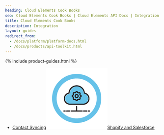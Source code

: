 ```yaml
---
heading: Cloud Elements Cook Books
seo: Cloud Elements Cook Books | Cloud Elements API Docs | Integration Cook Books
title: Cloud Elements Cook Books
description: Integration 
layout: guides
redirect_from:
  - /docs/platform/platform-docs.html
  - /docs/products/api-toolkit.html
---
```


{% include product-guides.html %}

* [Contact Syncing![Sample Integration](/assets/img/integration-guide.png)Shopify and Salesforce](/docs/guides/cook-books/salesforce-shopify/salesforce-shopify)
